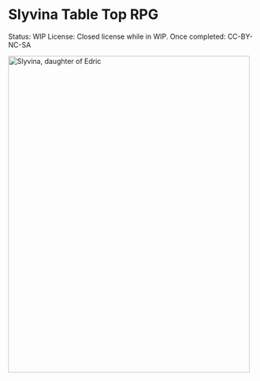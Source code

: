 # Slyvina Table Top RPG

Status: WIP
License: Closed license while in WIP. Once completed: CC-BY-NC-SA

<img width="490" height="641" alt="Slyvina, daughter of Edric" src="https://github.com/user-attachments/assets/215e377e-8c1f-47b6-83ca-9c9262cbb12c" />

